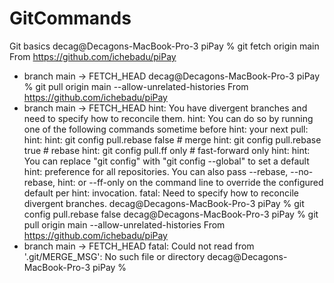 # GitCommands
Git basics
decag@Decagons-MacBook-Pro-3 piPay % git fetch origin main
From https://github.com/ichebadu/piPay
 * branch            main       -> FETCH_HEAD
decag@Decagons-MacBook-Pro-3 piPay % git pull origin main --allow-unrelated-histories
From https://github.com/ichebadu/piPay
 * branch            main       -> FETCH_HEAD
hint: You have divergent branches and need to specify how to reconcile them.
hint: You can do so by running one of the following commands sometime before
hint: your next pull:
hint: 
hint:   git config pull.rebase false  # merge
hint:   git config pull.rebase true   # rebase
hint:   git config pull.ff only       # fast-forward only
hint: 
hint: You can replace "git config" with "git config --global" to set a default
hint: preference for all repositories. You can also pass --rebase, --no-rebase,
hint: or --ff-only on the command line to override the configured default per
hint: invocation.
fatal: Need to specify how to reconcile divergent branches.
decag@Decagons-MacBook-Pro-3 piPay % git config pull.rebase false
decag@Decagons-MacBook-Pro-3 piPay % git pull origin main --allow-unrelated-histories
From https://github.com/ichebadu/piPay
 * branch            main       -> FETCH_HEAD
fatal: Could not read from '.git/MERGE_MSG': No such file or directory
decag@Decagons-MacBook-Pro-3 piPay % 
